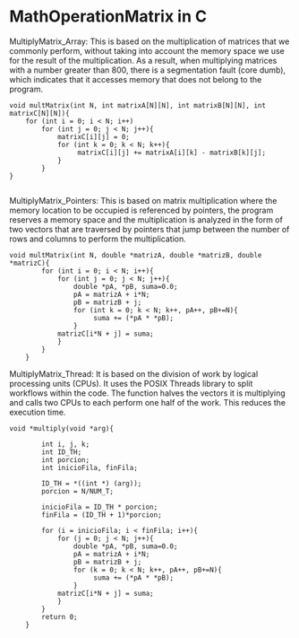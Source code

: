 # MathOperationMatrix in C


MultiplyMatrix_Array: This is based on the multiplication of matrices that we commonly perform, without taking into account the memory space we use for the result of the multiplication. As a result, when multiplying matrices with a number greater than 800, there is a segmentation fault (core dumb), which indicates that it accesses memory that does not belong to the program.

```
void multMatrix(int N, int matrixA[N][N], int matrixB[N][N], int matrixC[N][N]){
    for (int i = 0; i < N; i++)
        for (int j = 0; j < N; j++){
            matrixC[i][j] = 0;
            for (int k = 0; k < N; k++){
                 matrixC[i][j] += matrixA[i][k] - matrixB[k][j];
            }
        }
}


```

MultiplyMatrix_Pointers: This is based on matrix multiplication where the memory location to be occupied is referenced by pointers, the program reserves a memory space and the multiplication is analyzed in the form of two vectors that are traversed by pointers that jump between the number of rows and columns to perform the multiplication.

```
void multMatrix(int N, double *matrizA, double *matrizB, double *matrizC){
        for (int i = 0; i < N; i++){
            for (int j = 0; j < N; j++){
                double *pA, *pB, suma=0.0;
    	        pA = matrizA + i*N;
    	        pB = matrizB + j;
                for (int k = 0; k < N; k++, pA++, pB+=N){
                     suma += (*pA * *pB);
                }
    	    matrizC[i*N + j] = suma;
            }
        }
    }

```


MultiplyMatrix_Thread: It is based on the division of work by logical processing units (CPUs). It uses the POSIX Threads library to split workflows within the code. The function halves the vectors it is multiplying and calls two CPUs to each perform one half of the work. This reduces the execution time.

```
void *multiply(void *arg){
    
        int i, j, k;
        int ID_TH;
        int porcion; 
        int inicioFila, finFila;
    
        ID_TH = *((int *) (arg));
        porcion = N/NUM_T;
    
        inicioFila = ID_TH * porcion; 
        finFila = (ID_TH + 1)*porcion; 
    
        for (i = inicioFila; i < finFila; i++){
            for (j = 0; j < N; j++){
                double *pA, *pB, suma=0.0;
                pA = matrizA + i*N;
    	        pB = matrizB + j;
                for (k = 0; k < N; k++, pA++, pB+=N){
                     suma += (*pA * *pB);
                }
    	    matrizC[i*N + j] = suma;
            }
        }
        return 0;
    }

```
